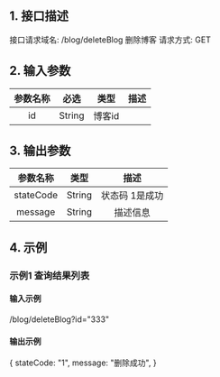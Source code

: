 ## 1. 接口描述
接口请求域名: /blog/deleteBlog
删除博客
请求方式: GET

## 2. 输入参数
| 参数名称  | 必选  |  类型  |         描述         |
| :-------: | :---: | :----: | :------------------: |
| id | String | 博客id |

## 3. 输出参数
| 参数名称 |  类型  |        描述        |
| :------: | :----: | :----------------: |
|   stateCode   | String  |   状态码 1是成功   |
| message  | String | 描述信息 |

## 4. 示例

### 示例1 查询结果列表

#### 输入示例

/blog/deleteBlog?id="333"


#### 输出示例

{
    stateCode: "1",
    message: "删除成功",
}
